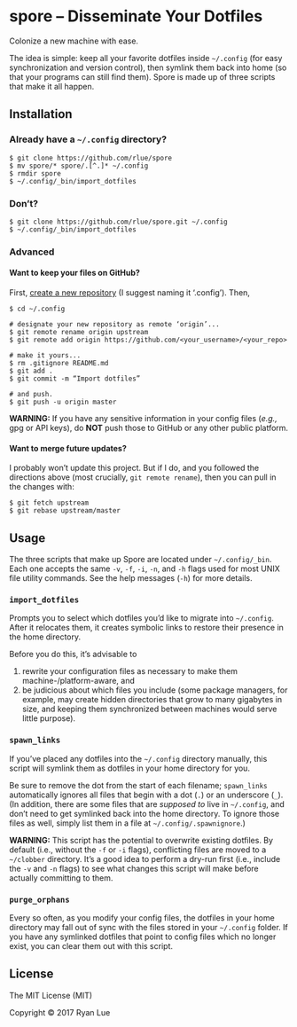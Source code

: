 spore – Disseminate Your Dotfiles
=================================

Colonize a new machine with ease.

The idea is simple: keep all your favorite dotfiles inside `~/.config` (for easy synchronization and version control), then symlink them back into home (so that your programs can still find them). Spore is made up of three scripts that make it all happen.

Installation
------------

### Already have a `~/.config` directory?

```
$ git clone https://github.com/rlue/spore
$ mv spore/* spore/.[^.]* ~/.config
$ rmdir spore
$ ~/.config/_bin/import_dotfiles
```

### Don’t?

```
$ git clone https://github.com/rlue/spore.git ~/.config
$ ~/.config/_bin/import_dotfiles
```

### Advanced

#### Want to keep your files on GitHub?

First, [create a new repository][new] (I suggest naming it ‘.config’). Then,

```
$ cd ~/.config

# designate your new repository as remote ‘origin’...
$ git remote rename origin upstream
$ git remote add origin https://github.com/<your_username>/<your_repo>

# make it yours...
$ rm .gitignore README.md
$ git add .
$ git commit -m “Import dotfiles”

# and push.
$ git push -u origin master
```

**WARNING:** If you have any sensitive information in your config files (_e.g.,_ gpg or API keys), do **NOT** push those to GitHub or any other public platform.

#### Want to merge future updates?

I probably won’t update this project. But if I do, and you followed the directions above (most crucially, `git remote rename`), then you can pull in the changes with:

```
$ git fetch upstream
$ git rebase upstream/master
```

Usage
-----

The three scripts that make up Spore are located under `~/.config/_bin`. Each one accepts the same `-v`, `-f`, `-i`, `-n`, and `-h` flags used for most UNIX file utility commands. See the help messages (`-h`) for more details.

### `import_dotfiles`

Prompts you to select which dotfiles you’d like to migrate into `~/.config`. After it relocates them, it creates symbolic links to restore their presence in the home directory.

Before you do this, it’s advisable to

1. rewrite your configuration files as necessary to make them machine-/platform-aware, and
2. be judicious about which files you include (some package managers, for example, may create hidden directories that grow to many gigabytes in size, and keeping them synchronized between machines would serve little purpose).

### `spawn_links`

If you’ve placed any dotfiles into the `~/.config` directory manually, this script will symlink them as dotfiles in your home directory for you.

Be sure to remove the dot from the start of each filename; `spawn_links` automatically ignores all files that begin with a dot (`.`) or an underscore (`_`). (In addition, there are some files that are _supposed to_ live in `~/.config`, and don’t need to get symlinked back into the home directory. To ignore those files as well, simply list them in a file at `~/.config/.spawnignore`.)

**WARNING:** This script has the potential to overwrite existing dotfiles. By default (i.e., without the `-f` or `-i` flags), conflicting files are moved to a `~/clobber` directory. It’s a good idea to perform a dry-run first (i.e., include the `-v` and `-n` flags) to see what changes this script will make before actually committing to them.

### `purge_orphans`

Every so often, as you modify your config files, the dotfiles in your home directory may fall out of sync with the files stored in your `~/.config` folder. If you have any symlinked dotfiles that point to config files which no longer exist, you can clear them out with this script.

License
-------

The MIT License (MIT)

Copyright © 2017 Ryan Lue

[new]: https://github.com/new
